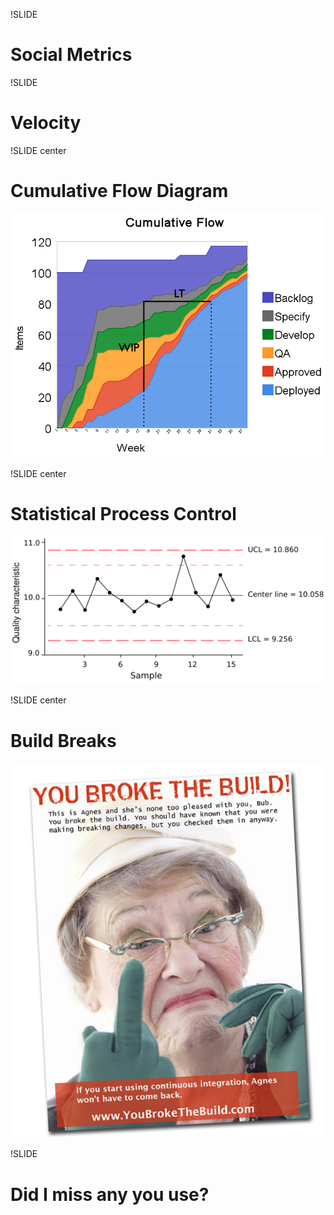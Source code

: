!SLIDE
# Social Metrics

!SLIDE
# Velocity

!SLIDE center
# Cumulative Flow Diagram
![CFD](cfd.png)

!SLIDE center
# Statistical Process Control
![SPC](spc.png)

!SLIDE center
# Build Breaks
![Agnes](build.jpg)

!SLIDE
# Did I miss any you use?

